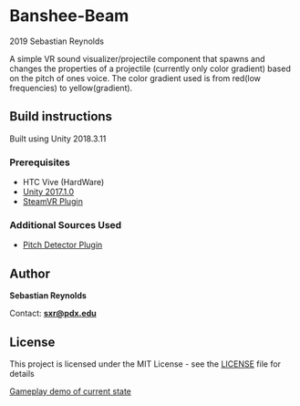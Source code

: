 # Banshee-Beam
2019 Sebastian Reynolds

A simple VR sound visualizer/projectile component that spawns and changes the properties of a projectile (currently only color gradient) based on the pitch of ones voice. The color gradient used is from red(low frequencies) to yellow(gradient).

## Build instructions
Built using Unity 2018.3.11

### Prerequisites
* HTC Vive (HardWare)
* [Unity 2017.1.0](https://unity3d.com/unity/whats-new/2018.3.11)
* [SteamVR Plugin](https://assetstore.unity.com/packages/templates/systems/steamvr-plugin-32647)

### Additional Sources Used
* [Pitch Detector Plugin](https://github.com/tbriley/PitchDetector)

## Author

**Sebastian Reynolds**

Contact: **sxr@pdx.edu**

## License

This project is licensed under the MIT License - see the [LICENSE](LICENSE) file for details

[Gameplay demo of current state](https://www.youtube.com/watch?v=DZXe3aoYR50)
